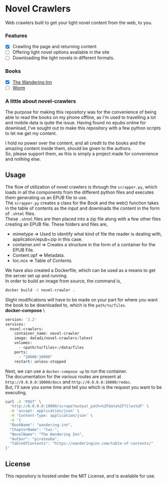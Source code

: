 # Novel Crawlers
Web crawlers built to get your light novel content from the web, to you.

### Features

- [x] Crawling the page and returning content
- [ ] Offering light novel options available in the site
- [ ] Downloading the light novels in different formats.

### Books
- [x] [The Wandering Inn](https://wanderinginn.com)
- [ ] [Worm](https://parahumans.wordpress.com)

### A little about novel-crawlers
The purpose for making this repository was for the convenience of being able to read the books on my phone offline, as I'm used to travelling a lot and mobile data is quite the issue.
Having found no epubs online for download, I've sought out to make this repository with a few python scripts to let me get my content.

I hold no power over the content, and all credit to the books and the amazing content inside them, should be given to the authors.\
So, please support them, as this is simply a project made for convenience and nothing else.

## Usage
The flow of utilization of novel crawlers is through the `scrapper.py`, which loads in all the components from the different python files and executes them generating us an EPUB file to use. \
The `scrapper.py` creates a class for the Book and the web() function takes in the table of contents as the input and downloads the content in the form of `.xhtml` files. \
These `.xhtml` files are then placed into a zip file along with a few other files creating an EPUB file.
These folders and files are,
 - mimetype => Used to identify what kind of file the reader is dealing with, application/epub+zip in this case.
 - container.xml => Creates a structure in the form of a container for the EPUB File.
 - Content.opf => Metadata.
 - toc.ncx => Table of Contents.

We have also created a Dockerfile, which can be used as a means to get the server set up and running. \
In order to build an image from source, the command is,
```sh
docker build -t novel-crawler .
```

Slight modifications will have to be made on your part for where you want the book to be downloaded to, which is the `path/to/files`. \
**docker-compose** \
```Dockerfile
version: '2.2'
services:
  novel-crawlers:
    container_name: novel-crawler
    image: datadi/novel-crawlers:latest
    volumes:
      - <path/to/files>:/data/files
    ports:
      - "10000:10000"
    restart: unless-stopped
```

Next, we can use a `docker-compose up` to run the container. \
The documentation for the various routes are present at `http://0.0.0.0:10000/docs` and `http://0.0.0.0:10000/redoc`. \
But, I'll save you some time and tell you which is the request you want to be executing.
```sh
curl -X 'POST' \
  'http://0.0.0.0:10000/scrape?output_path=%2Fdata%2Ffiles%2F' \
  -H 'accept: application/json' \
  -H 'Content-Type: application/json' \
  -d '{
  "BookName": "wandering-inn",
  "ChapterName": "twi-",
  "NovelName": "The Wandering Inn",
  "Author": "pirateaba",
  "TableOfContents": "https://wanderinginn.com/table-of-contents/"
}'
```

## License
This repository is hosted under the MIT License, and is available for use.
